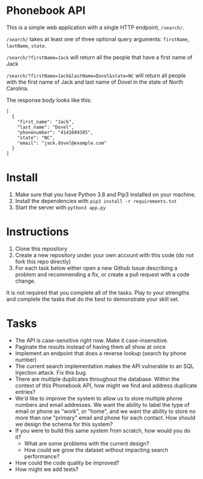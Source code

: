 # Phonebook API

This is a simple web application with a single HTTP endpoint, `/search/`. 

`/search/` takes at least one of three optional query arguments: `firstName`, `lastName`, `state`.

`/search/?firstName=Jack` will return all the people that have a first name of Jack 

`/search/?firstName=Jack&lastName=Dovel&state=NC` will return all people with the first name of Jack and last name of Dovel in the state of North Carolina.

The response body looks like this:

```
[
  {
    "first_name": "Jack", 
    "last_name": "Dovel", 
    "phonenumber": "4141604385", 
    "state": "NC",
    "email": "jack.dovel@example.com" 
  }
]

```

# Install

1. Make sure that you have Python 3.8 and Pip3 installed on your machine.
2. Install the dependencies with `pip3 install -r requirements.txt`
3. Start the server with `python3 app.py`

# Instructions 

1. Clone this repository
2. Create a new repository under your own account with this code (do not fork this repo directly)
3. For each task below either open a new Github Issue describing a problem and recommending a fix, or create a pull request with a code change.

It is not required that you complete all of the tasks. Play to your strengths and complete the tasks that do the best to demonstrate your skill set.

# Tasks

- The API is case-sensitive right now. Make it case-insensitive.
- Paginate the results instead of having them all show at once 
- Implement an endpoint that does a reverse lookup (search by phone number) 
- The current search implementation makes the API vulnerable to an SQL Injection attack. Fix this bug. 
- There are multiple duplicates throughout the database. Within the context of this Phonebook API, how might we find and address duplicate entries? 
- We'd like to improve the system to allow us to store multiple phone numbers and email addresses. We want the ability to label the type of email or phone as "work", or "home", and we want the ability to store no more than one "primary" email and phone for each contact. How should we design the schema for this system?
- If you were to build this same system from scratch, how would you do it? 
  - What are some problems with the current design?
  - How could we grow the dataset without impacting search performance? 
- How could the code quality be improved? 
- How might we add tests?
